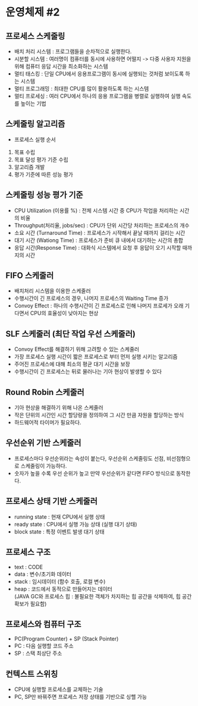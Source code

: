 # 운영체제 #2

## 프로세스 스케줄링
- 배치 처리 시스템 : 프로그램들을 순차적으로 실행한다.
- 시분할 시스템 : 여러명이 컴퓨터를 동시에 사용하면 어떨지 -> 다중 사용자 지원을 위해 컴퓨터 응답 시간을 최소화하는 시스템
- 멀티 태스킹 : 단일 CPU에서 응용프로그램이 동시에 실행되는 것처럼 보이도록 하는 시스템
- 멀티 프로그래밍 : 최대한 CPU를 많이 활용하도록 하는 시스템
- 멀티 프로세싱 : 여러 CPU에서 하나의 응용 프로그램을 병렬로 실행하여 실행 속도를 높이는 기법

## 스케줄링 알고리즘
- 프로세스 실행 순서
1. 목표 수립 
2. 목표 달성 평가 기준 수립
3. 알고리즘 개발
4. 평가 기준에 따른 성능 평가

## 스케줄링 성능 평가 기준
- CPU Utilization (이용률 %) : 전체 시스템 시간 중 CPU가 작업을 처리하는 시간의 비율
- Throughput(처리율, jobs/sec) :  CPU가 단위 시간당 처리하는 프로세스의 개수
- 소요 시간 (Turnaround Time) : 프로세스가 시작해서 끝날 때까지 걸리는 시간
- 대기 시간 (Wationg Time) : 프로세스가 준비 큐 내에서 대기하는 시간의 총합
- 응답 시간(Response Time) : 대화식 시스템에서 요청 후 응답이 오기 시작할 때까지의 시간

## FIFO 스케줄러
- 배치처리 시스템을 이용한 스케줄러
- 수행시간이 긴 프로세스의 경우, 나머지 프로세스의 Waiting Time 증가
- Convoy Effect : 하나의 수행시간이 긴 프로세스로 인해 나머지 프로세가 오래 기다면서 CPU의 효율성이 낮아지는 현상

## SLF 스케줄러 (최단 작업 우선 스케줄러)
- Convoy Effect를 해결하기 위해 고려할 수 있는 스케줄러
- 가장 프로세스 실행 시간이 짧은 프로세스로 부터 먼저 실행 시키는 알고리즘
- 주어진 프로세스에 대해 최소의 평균 대기 시간을 보장
- 수행시간이 긴 프로세스는 뒤로 물러나는 기아 현상이 발생할 수 있다

## Round Robin 스케줄러
- 기아 현상을 해결하기 위해 나온 스케줄러
- 작은 단위의 시간인 시간 할당량을 정의하여 그 시간 만큼 자원을 할당하는 방식
- 하드웨어적 타이머가 필요하다.

## 우선순위 기반 스케줄러
- 프로세스마다 우선순위라는 속성이 붙는다, 우선순위 스케줄링도 선점, 비선점형으로 스케줄링이 가능하다.
- 숫자가 높을 수록 우선 순위가 높고 만약 우선순위가 같다면 FIFO 방식으로 동작한다.

## 프로세스 상태 기반 스케줄러
- running state : 현재 CPU에서 실행 상태
- ready state : CPU에서 실행 가능 상태 (실행 대기 상태)
- block state : 특정 이벤트 발생 대기 상태

## 프로세스 구조
- text : CODE
- data : 변수/초기화 데이터
- stack : 임시데이터 (함수 호출, 로컬 변수)
- heap : 코드에서 동적으로 만들어지는 데이터  
(JAVA GC와 프로세스 힙 : 불필요한 객체가 차지하는 힙 공간을 삭제하여, 힙 공간 확보가 필요함)
## 프로세스와 컴퓨터 구조
- PC(Program Counter) + SP (Stack Pointer)
- PC : 다음 실행할 코드 주소
- SP : 스택 최상단 주소

## 컨텍스트 스위칭
- CPU에 실행할 프로세스를 교체하는 기술
- PC, SP만 바꿔주면 프로세스 저장 상태를 기반으로 싱핼 가능
